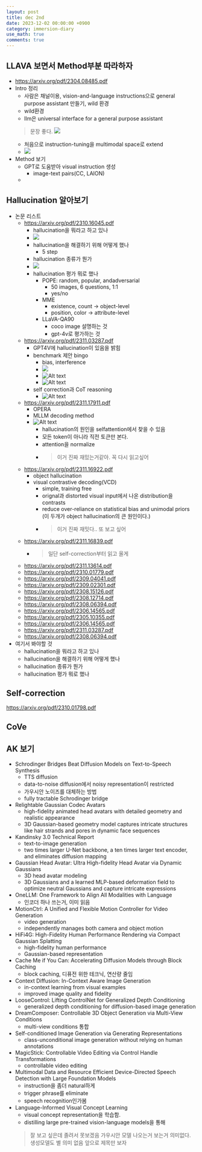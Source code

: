 ```yaml
---
layout: post
title: dec 2nd
date: 2023-12-02 00:00:00 +0900
category: immersion-diary
use_math: true
comments: true
---
```


## LLAVA 보면서 Method부분 따라하자

- https://arxiv.org/pdf/2304.08485.pdf
- Intro 정리
  - 사람은 채널이용, vision-and-language instructions으로 general purpose assistant 만들기, wild 환경
  - wild환경
  - llm은 universal interface for a general purpose assistant 
  > 문장 좋다. ![](2023-12-10-00-43-05.png)
  - 처음으로 instruction-tuning을 multimodal space로 extend
  - ![](2023-12-10-00-44-33.png)
- Method 보기
  - GPT로 도움받아 visual instruction 생성
    - image-text pairs(CC, LAION)
  - 

## Hallucination 알아보기
- 논문 리스트
  - https://arxiv.org/pdf/2310.16045.pdf
    - hallucination을 뭐라고 하고 있나
    - ![](2023-12-10-01-53-00.png)
    - hallucination을 해결하기 위해 어떻게 했나
      - 5 step
    - hallucination 종류가 뭔가
    - ![](2023-12-10-01-54-03.png)
    - hallucination 평가 뭐로 했나
      - POPE: random, popular, andadversarial
        - 50 images, 6 questions, 1:1
        - yes/no
      - MME
        - existence, count &rarr; object-level
        - position, color &rarr; attribute-level
      - LLaVA-QA90
        - coco image 설명하는 것
        - gpt-4v로 평가하는 것
  - https://arxiv.org/pdf/2311.03287.pdf
    - GPT4V에 hallucination이 있음을 밝힘
    - benchmark 제안 bingo
      - bias, interference
      - ![](2023-12-10-02-01-53.png)
      - ![Alt text](image.png)
      - ![Alt text](image-2.png)
    - self correction과 CoT reasoning
      - ![Alt text](image-3.png)
  - https://arxiv.org/pdf/2311.17911.pdf
    - OPERA
    - MLLM decoding method 
    - ![Alt text](image-4.png)
      - hallucination의 원인을 selfattention에서 찾을 수 있음
      - 모든 token이 아니라 직전 토큰만 본다.
      - attention을 normalize
      - > 이거 진짜 재밌는거같아. 꼭 다시 읽고싶어
  - https://arxiv.org/pdf/2311.16922.pdf
    - object hallucination
    - visual contrastive decoding(VCD)
      - simple, training free
      - orignal과 distorted visual input에서 나온 distribution을 contrasts
      - reduce over-reliance on statistical bias and unimodal priors (이 두개가 object hallucination의 큰 원인이다.)
      - > 이거 진짜 재밋다.. 또 보고 싶어
  - https://arxiv.org/pdf/2311.16839.pdf
    - > 일단 self-correction부터 읽고 올게
  - https://arxiv.org/pdf/2311.13614.pdf
  - https://arxiv.org/pdf/2310.01779.pdf
  - https://arxiv.org/pdf/2309.04041.pdf
  - https://arxiv.org/pdf/2309.02301.pdf
  - https://arxiv.org/pdf/2308.15126.pdf
  - https://arxiv.org/pdf/2308.12714.pdf
  - https://arxiv.org/pdf/2308.06394.pdf
  - https://arxiv.org/pdf/2306.14565.pdf
  - https://arxiv.org/pdf/2305.10355.pdf
  - https://arxiv.org/pdf/2306.14565.pdf
  - https://arxiv.org/pdf/2311.03287.pdf
  - https://arxiv.org/pdf/2308.06394.pdf
- 여기서 봐야할 것
  - hallucination을 뭐라고 하고 있나
  - hallucination을 해결하기 위해 어떻게 했나
  - hallucination 종류가 뭔가
  - hallucination 평가 뭐로 했나

## Self-correction
https://arxiv.org/pdf/2310.01798.pdf

## CoVe

## AK 보기

- Schrodinger Bridges Beat Diffusion Models on Text-to-Speech Synthesis
  - TTS diffusion
  - data-to-noise diffusion에서 noisy representation이 restricted
  - 가우시안 노이즈를 대체하는 방법
  - fully tractable Schrodinger bridge 
- Relightable Gaussian Codec Avatars
  - high-fidelity animated head avatars with detailed geometry and realistic appearance
  - 3D Gaussian-based geometry model captures intricate structures like hair strands and pores in dynamic face sequences
- Kandinsky 3.0 Technical Report
  - text-to-image generation
  - two times larger U-Net backbone, a ten times larger text encoder, and eliminates diffusion mapping
- Gaussian Head Avatar: Ultra High-fidelity Head Avatar via Dynamic Gaussians
  - 3D head avatar modeling
  - 3D Gaussians and a learned MLP-based deformation field to optimize neutral Gaussians and capture intricate expressions
- OneLLM: One Framework to Align All Modalities with Language
  - 인코더 하나 쓰는거, 이미 읽음
- MotionCtrl: A Unified and Flexible Motion Controller for Video Generation
  - video generation 
  - independently manages both camera and object motion
- HiFi4G: High-Fidelity Human Performance Rendering via Compact Gaussian Splatting
  - high-fidelity human performance
  -  Gaussian-based representation
- Cache Me if You Can: Accelerating Diffusion Models through Block Caching
  - block caching, 디퓨전 위한 테크닉, 연산량 줄임
- Context Diffusion: In-Context Aware Image Generation
  - in-context learning from visual examples
  - improved image quality and fidelity
- LooseControl: Lifting ControlNet for Generalized Depth Conditioning
  - generalized depth conditioning for diffusion-based image generation
- DreamComposer: Controllable 3D Object Generation via Multi-View Conditions
  - multi-view conditions 통합
- Self-conditioned Image Generation via Generating Representations
  - class-unconditional image generation without relying on human annotations
- MagicStick: Controllable Video Editing via Control Handle Transformations
  - controllable video editing
- Multimodal Data and Resource Efficient Device-Directed Speech Detection with Large Foundation Models
  - instruction을 좀더 natural하게
  - trigger phrase를 eliminate
  - speech recognition인가봄
- Language-Informed Visual Concept Learning
  - visual concept representation을 학습함. 
  - distilling large pre-trained vision-language models을 통해
  > 잘 보고 싶은데 졸려서 못보겠음
  > 가우시안 모델 나오는거 보는거 의미없다. 생성모델도 별 의미 없음 앞으로 제목만 보자

